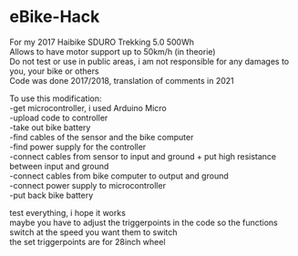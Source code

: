 # eBike-Hack
For my 2017 Haibike SDURO Trekking 5.0 500Wh\
Allows to have motor support up to 50km/h (in theorie)\
Do not test or use in public areas, i am not responsible for any damages to you, your bike or others\
Code was done 2017/2018, translation of comments in 2021

To use this modification:\
-get microcontroller, i used Arduino Micro\
-upload code to controller\
-take out bike battery\
-find cables of the sensor and the bike computer\
-find power supply for the controller\
-connect cables from sensor to input and ground + put high resistance between input and ground\
-connect cables from bike computer to output and ground\
-connect power supply to microcontroller\
-put back bike battery

test everything, i hope it works\
maybe you have to adjust the triggerpoints in the code so the functions switch at the speed you want them to switch\
the set triggerpoints are for 28inch wheel
